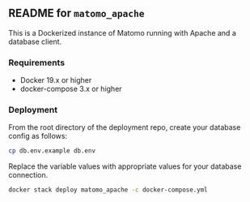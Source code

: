 ## README for `matomo_apache`

This is a Dockerized instance of Matomo running with Apache and a database client. 

### Requirements

* Docker 19.x or higher
* docker-compose 3.x or higher 

### Deployment 

From the root directory of the deployment repo, create your database config as follows:

```bash
cp db.env.example db.env
```

Replace the variable values with appropriate values for your database connection.

```bash 
docker stack deploy matomo_apache -c docker-compose.yml 
```


